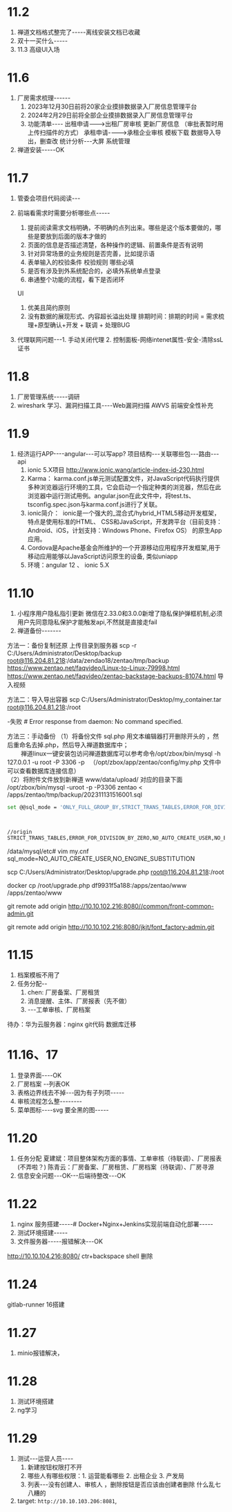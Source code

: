 # 11.2 
1. 禅道文档格式整完了-----离线安装文档已收藏
2. 双十一买什么-----
3. 11.3 高级UI入场
# 11.6
1. 厂房需求梳理------
	1. 2023年12月30日前将20家企业摸排数据录入厂房信息管理平台
	2. 2024年2月29日前将全部企业摸排数据录入厂房信息管理平台
	3. 功能清单----
		出租申请--->出租厂房审核   更新厂房信息  （审批表暂时用上传扫描件的方式）
		承租申请---->承租企业审核
		模板下载 数据导入导出，删查改
		统计分析---大屏
		系统管理
2. 禅道安装-----OK 

# 11.7
1. 管委会项目代码阅读---
2. 前端看需求时需要分析哪些点-----
	1. 提前阅读需求文档明确，不明确的点列出来。哪些是这个版本要做的，哪些是要放到后面的版本才做的
	2. 页面的信息是否描述清楚，各种操作的逻辑、前置条件是否有说明
	3. 针对异常场景的业务规则是否完善，比如提示语
	4. 表单输入的校验条件 校验规则 哪些必填
	5. 是否有涉及到外系统配合的，必填外系统单点登录
	6. 串通整个功能的流程，看下是否闭环

	UI
	1. 优美且简约原则
	2. 没有数据的展现形式、内容超长溢出处理
	排期时间：排期的时间 = 需求梳理+原型确认+开发 + 联调 + 处理BUG
3. 代理联网问题---1. 手动关闭代理 2. 控制面板-网络intenet属性-安全-清除ssL证书

# 11.8
1. 厂房管理系统-----调研
2. wireshark 学习、漏洞扫描工具----Web漏洞扫描 AWVS 前端安全性补充


# 11.9 
1. 经济运行APP----angular---可以写app?  项目结构---关联哪些包---路由---api
	1.  ionic 5.X项目 http://www.ionic.wang/article-index-id-230.html
	2. Karma： karma.conf.js单元测试配置文件，对JavaScript代码执行提供多种浏览器运行环境的工具，它会启动一个指定种类的浏览器，然后在此浏览器中运行测试用例。angular.json在此文件中，将test.ts、tsconfig.spec.json与karma.conf.js进行了关联。
	3. ionic简介： ​ ​ionic​​是一个强大的_混合式/hybrid_HTML5移动开发框架，特点是使用标准的HTML、 CSS和JavaScript，开发跨平台（目前支持：Android、iOS，计划支持：Windows Phone、Firefox OS） 的原生App应用。
	4. Cordova是Apache基金会所维护的一个开源移动应用程序开发框架,用于移动应用能够以JavaScript访问原生的设备, 类似uniapp
	5. 环境：angular 12 、 ionic 5.X
# 11.10
1. 小程序用户隐私指引更新
	微信在2.33.0和3.0.0新增了隐私保护弹框机制,必须用户先同意隐私保护才能触发api,不然就是直接走fail
2. 禅道备份-------

方法一：备份复制还原
上传目录到服务器
scp -r C:/Users/Administrator/Desktop/backup root@116.204.81.218:/data/zendao18/zentao/tmp/backup
https://www.zentao.net/faqvideo/Linux-to-Linux-79998.html
https://www.zentao.net/faqvideo/zentao-backstage-backups-81074.html  导入视频

方法二：导入导出容器
scp  C:/Users/Administrator/Desktop/my_container.tar root@116.204.81.218:/root

-失败 # Error response from daemon: No command specified.

方法三：手动备份
	（1）将备份文件 sql.php 用文本编辑器打开删除开头的 <?php die();?>，然后重命名去掉.php，然后导入禅道数据库中；  
	        禅道linux一键安装包访问禅道数据库可以参考命令/opt/zbox/bin/mysql -h 127.0.0.1 -u root -P 3306 -p   （/opt/zbox/app/zentao/config/my.php 文件中可以查看数据库连接信息）  
	（2）将附件文件放到新禅道 www/data/upload/ 对应的目录下面
/opt/zbox/bin/mysql -uroot -p -P3306 zentao < /apps/zentao/tmp/backup/202311131516001.sql


```bash
set @@sql_mode = 'ONLY_FULL_GROUP_BY,STRICT_TRANS_TABLES,ERROR_FOR_DIVISION_BY_ZERO,NO_ENGINE_SUBSTITUTION';



//origin
STRICT_TRANS_TABLES,ERROR_FOR_DIVISION_BY_ZERO,NO_AUTO_CREATE_USER,NO_ENGINE_SUBSTITUTION
```

/data/mysql/etc# vim my.cnf
sql_mode=NO_AUTO_CREATE_USER,NO_ENGINE_SUBSTITUTION

scp  C:/Users/Administrator/Desktop/upgrade.php root@116.204.81.218:/root

docker cp /root/upgrade.php df9931f5a188:/apps/zentao/www
/apps/zentao/www


git remote add origin http://10.10.102.216:8080//common/front-common-admin.git


git remote add origin http://10.10.102.216:8080/jkjt/font_factory-admin.git


# 11.15
1. 档案模板不用了
2. 任务分配--
	1. chen: 厂房备案、厂房租赁
	2. 消息提醒、主体、厂房报表（先不做）
	3. ---工单审核、厂房档案


待办：华为云服务器：nginx git代码  数据库迁移

# 11.16、17
1. 登录界面----OK
2. 厂房档案 --列表OK
3. 表格边界线去不掉---因为有子列项-----
4. 审核流程怎么整--------
5. 菜单图标----svg 要全黑的图-----

# 11.20
1. 任务分配
	夏建斌：项目整体架构方面的事情、工单审核（待联调）、厂房报表(不弄啦？)
	陈青云：厂房备案、厂房租赁、厂房档案（待联调）、厂房寻源
3. 信息安全问题---OK---后端待整改---OK 

# 11.22
1. nginx 服务搭建-----# Docker+Nginx+Jenkins实现前端自动化部署-----
2. 测试环境搭建-----
3. 文件服务器-----报错解决---OK

http://10.10.104.216:8080/
ctr+backspace  shell 删除

# 11.24
gitlab-runner 16搭建

# 11.27
1. minio报错解决，

# 11.28
1. 测试环境搭建
2. ng学习

# 11.29
1. 测试---运营人员----
	1. 新建按钮权限打不开
	2. 哪些人有哪些权限：1. 运营能看哪些 2. 出租企业 3. 产发局
	3. 列表---没有创建人、审核人 ，删除按钮是否应该由创建者删除  什么乱七八糟的
2. target: `http://10.10.103.206:8081`,
